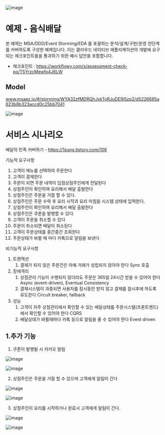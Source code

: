 ![image](https://user-images.githubusercontent.com/487999/79708354-29074a80-82fa-11ea-80df-0db3962fb453.png)

# 예제 - 음식배달

본 예제는 MSA/DDD/Event Storming/EDA 를 포괄하는 분석/설계/구현/운영 전단계를 커버하도록 구성한 예제입니다.
이는 클라우드 네이티브 애플리케이션의 개발에 요구되는 체크포인트들을 통과하기 위한 예시 답안을 포함합니다.
- 체크포인트 : https://workflowy.com/s/assessment-check-po/T5YrzcMewfo4J6LW

## Model
www.msaez.io/#/storming/WYA32zfMDRQhJxkToRJuDE9i5zp2/d5226685a623b8b323accd0c25bb7041

![image](https://user-images.githubusercontent.com/45279406/203244496-55c57b1f-e1cc-4730-bb87-ec04a297b5b8.png)


# 서비스 시나리오

배달의 민족 커버하기 - https://1sung.tistory.com/106

기능적 요구사항
1. 고객이 메뉴를 선택하여 주문한다
1. 고객이 결제한다
1. 주문이 되면 주문 내역이 입점상점주인에게 전달된다
1. 상점주인이 확인하여 요리해서 배달 출발한다
1. 상점주인은 주문을 거절 할 수 있다.
1. 상점주인은 주문 수락 후 요리 시작과 요리 마침을 시스템 상태에 입력한다.
1. 상점주인이 확인하여 요리해서 배달 출발한다
1. 상점주인은 쿠폰을 발행할 수 있다.
1. 고객이 주문을 취소할 수 있다
1. 주문이 취소되면 배달이 취소된다
1. 고객이 주문상태를 중간중간 조회한다
1. 주문상태가 바뀔 때 마다 카톡으로 알림을 보낸다

비기능적 요구사항
1. 트랜잭션
    1. 결제가 되지 않은 주문건은 아예 거래가 성립되지 않아야 한다  Sync 호출 
1. 장애격리
    1. 상점관리 기능이 수행되지 않더라도 주문은 365일 24시간 받을 수 있어야 한다  Async (event-driven), Eventual Consistency
    1. 결제시스템이 과중되면 사용자를 잠시동안 받지 않고 결제를 잠시후에 하도록 유도한다  Circuit breaker, fallback
1. 성능
    1. 고객이 자주 상점관리에서 확인할 수 있는 배달상태를 주문시스템(프론트엔드)에서 확인할 수 있어야 한다  CQRS
    1. 배달상태가 바뀔때마다 카톡 등으로 알림을 줄 수 있어야 한다  Event driven
    
    
## 1.추가 기능
1. 쿠폰이 발행될 시 카카오 알림

![image](https://user-images.githubusercontent.com/45279406/203252598-35adbae1-46eb-44a4-bda8-dbcccf59968a.png)

![image](https://user-images.githubusercontent.com/45279406/203252997-18b08840-4fb0-47bd-9ae6-89429edbc023.png)

2. 상점주인은 주문을 거절 할 수 있으며 고객에게 알림이 간다

![image](https://user-images.githubusercontent.com/45279406/203254785-e1bb4f12-cad6-47ff-b961-e1da137dfcb0.png)

![image](https://user-images.githubusercontent.com/45279406/203254883-64b3fae2-59e7-4e14-a8c4-9434f9652b36.png)



3. 상점주인이 요리를 시작하거나 완료시 고객에게 알림이 간다.

![image](https://user-images.githubusercontent.com/45279406/203255172-8324a596-ef5b-4fde-af4e-adbd8a2dd2ff.png)

![image](https://user-images.githubusercontent.com/45279406/203254964-03d0026a-98bd-4a57-aa1a-e8ea22c38434.png)




